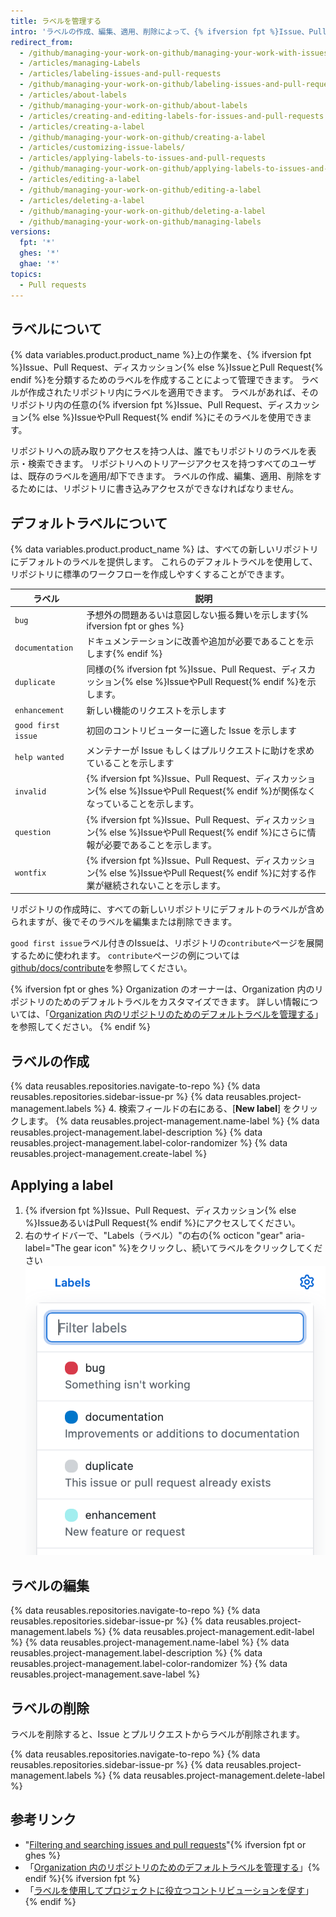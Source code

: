 ```yaml
---
title: ラベルを管理する
intro: 'ラベルの作成、編集、適用、削除によって、{% ifversion fpt %}Issue、Pull Request、ディスカッション{% else %}IssueとPull Request{% endif %}を分類できます。'
redirect_from:
  - /github/managing-your-work-on-github/managing-your-work-with-issues-and-pull-requests/managing-labels
  - /articles/managing-Labels
  - /articles/labeling-issues-and-pull-requests
  - /github/managing-your-work-on-github/labeling-issues-and-pull-requests
  - /articles/about-labels
  - /github/managing-your-work-on-github/about-labels
  - /articles/creating-and-editing-labels-for-issues-and-pull-requests
  - /articles/creating-a-label
  - /github/managing-your-work-on-github/creating-a-label
  - /articles/customizing-issue-labels/
  - /articles/applying-labels-to-issues-and-pull-requests
  - /github/managing-your-work-on-github/applying-labels-to-issues-and-pull-requests
  - /articles/editing-a-label
  - /github/managing-your-work-on-github/editing-a-label
  - /articles/deleting-a-label
  - /github/managing-your-work-on-github/deleting-a-label
  - /github/managing-your-work-on-github/managing-labels
versions:
  fpt: '*'
  ghes: '*'
  ghae: '*'
topics:
  - Pull requests
---
```

  ## ラベルについて

{% data variables.product.product_name %}上の作業を、{% ifversion fpt %}Issue、Pull Request、ディスカッション{% else %}IssueとPull Request{% endif %}を分類するためのラベルを作成することによって管理できます。 ラベルが作成されたリポジトリ内にラベルを適用できます。 ラベルがあれば、そのリポジトリ内の任意の{% ifversion fpt %}Issue、Pull Request、ディスカッション{% else %}IssueやPull Request{% endif %}にそのラベルを使用できます。

リポジトリへの読み取りアクセスを持つ人は、誰でもリポジトリのラベルを表示・検索できます。 リポジトリへのトリアージアクセスを持つすべてのユーザは、既存のラベルを適用/却下できます。 ラベルの作成、編集、適用、削除をするためには、リポジトリに書き込みアクセスができなければなりません。

## デフォルトラベルについて

{% data variables.product.product_name %} は、すべての新しいリポジトリにデフォルトのラベルを提供します。 これらのデフォルトラベルを使用して、リポジトリに標準のワークフローを作成しやすくすることができます。

| ラベル                | 説明                                                                                                         |
| ------------------ | ---------------------------------------------------------------------------------------------------------- |
| `bug`              | 予想外の問題あるいは意図しない振る舞いを示します{% ifversion fpt or ghes %}
| `documentation`    | ドキュメンテーションに改善や追加が必要であることを示します{% endif %}
| `duplicate`        | 同様の{% ifversion fpt %}Issue、Pull Request、ディスカッション{% else %}IssueやPull Request{% endif %}を示します。             |
| `enhancement`      | 新しい機能のリクエストを示します                                                                                           |
| `good first issue` | 初回のコントリビューターに適した Issue を示します                                                                               |
| `help wanted`      | メンテナーが Issue もしくはプルリクエストに助けを求めていることを示します                                                                   |
| `invalid`          | {% ifversion fpt %}Issue、Pull Request、ディスカッション{% else %}IssueやPull Request{% endif %}が関係なくなっていることを示します。    |
| `question`         | {% ifversion fpt %}Issue、Pull Request、ディスカッション{% else %}IssueやPull Request{% endif %}にさらに情報が必要であることを示します。  |
| `wontfix`          | {% ifversion fpt %}Issue、Pull Request、ディスカッション{% else %}IssueやPull Request{% endif %}に対する作業が継続されないことを示します。 |

リポジトリの作成時に、すべての新しいリポジトリにデフォルトのラベルが含められますが、後でそのラベルを編集または削除できます。

`good first issue`ラベル付きのIssueは、リポジトリの`contribute`ページを展開するために使われます。 `contribute`ページの例については[github/docs/contribute](https://github.com/github/docs/contribute)を参照してください。

{% ifversion fpt or ghes %}
Organization のオーナーは、Organization 内のリポジトリのためのデフォルトラベルをカスタマイズできます。 詳しい情報については、「[Organization 内のリポジトリのためのデフォルトラベルを管理する](/articles/managing-default-labels-for-repositories-in-your-organization)」を参照してください。
{% endif %}

## ラベルの作成

{% data reusables.repositories.navigate-to-repo %}
{% data reusables.repositories.sidebar-issue-pr %}
{% data reusables.project-management.labels %}
4. 検索フィールドの右にある、[**New label**] をクリックします。
{% data reusables.project-management.name-label %}
{% data reusables.project-management.label-description %}
{% data reusables.project-management.label-color-randomizer %}
{% data reusables.project-management.create-label %}

## Applying a label

1. {% ifversion fpt %}Issue、Pull Request、ディスカッション{% else %}IssueあるいはPull Request{% endif %}にアクセスしてください。
1. 右のサイドバーで、"Labels（ラベル）"の右の{% octicon "gear" aria-label="The gear icon" %}をクリックし、続いてラベルをクリックしてください !["ラベル" ドロップダウンメニュー](/assets/images/help/issues/labels-drop-down.png)

## ラベルの編集

{% data reusables.repositories.navigate-to-repo %}
{% data reusables.repositories.sidebar-issue-pr %}
{% data reusables.project-management.labels %}
{% data reusables.project-management.edit-label %}
{% data reusables.project-management.name-label %}
{% data reusables.project-management.label-description %}
{% data reusables.project-management.label-color-randomizer %}
{% data reusables.project-management.save-label %}

## ラベルの削除

ラベルを削除すると、Issue とプルリクエストからラベルが削除されます。

{% data reusables.repositories.navigate-to-repo %}
{% data reusables.repositories.sidebar-issue-pr %}
{% data reusables.project-management.labels %}
{% data reusables.project-management.delete-label %}

## 参考リンク
- "[Filtering and searching issues and pull requests](/issues/tracking-your-work-with-issues/filtering-and-searching-issues-and-pull-requests)"{% ifversion fpt or ghes %}
- 「[Organization 内のリポジトリのためのデフォルトラベルを管理する](/articles/managing-default-labels-for-repositories-in-your-organization)」{% endif %}{% ifversion fpt %}
- 「[ラベルを使用してプロジェクトに役立つコントリビューションを促す](/communities/setting-up-your-project-for-healthy-contributions/encouraging-helpful-contributions-to-your-project-with-labels)」{% endif %}
